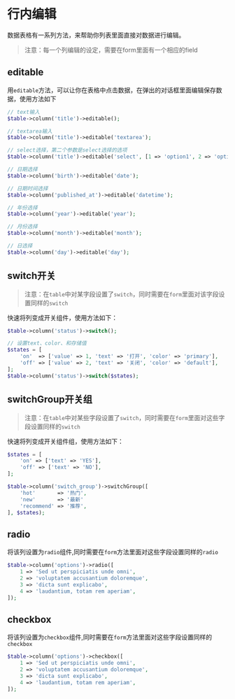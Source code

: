 # 行内编辑

数据表格有一系列方法，来帮助你列表里面直接对数据进行编辑。

> 注意：每一个列编辑的设定，需要在form里面有一个相应的field

## editable

用`editable`方法，可以让你在表格中点击数据，在弹出的对话框里面编辑保存数据，使用方法如下

```php
// text输入
$table->column('title')->editable();

// textarea输入
$table->column('title')->editable('textarea');

// select选择，第二个参数是select选择的选项
$table->column('title')->editable('select', [1 => 'option1', 2 => 'option2', 3 => 'option3']);

// 日期选择
$table->column('birth')->editable('date');

// 日期时间选择
$table->column('published_at')->editable('datetime');

// 年份选择
$table->column('year')->editable('year');

// 月份选择
$table->column('month')->editable('month');

// 日选择
$table->column('day')->editable('day');
```

## switch开关

> 注意：在`table`中对某字段设置了`switch`，同时需要在`form`里面对该字段设置同样的`switch`

快速将列变成开关组件，使用方法如下：

```php
$table->column('status')->switch();

// 设置text、color、和存储值
$states = [
    'on'  => ['value' => 1, 'text' => '打开', 'color' => 'primary'],
    'off' => ['value' => 2, 'text' => '关闭', 'color' => 'default'],
];
$table->column('status')->switch($states);
```

## switchGroup开关组

> 注意：在`table`中对某些字段设置了`switch`，同时需要在`form`里面对这些字段设置同样的`switch`

快速将列变成开关组件组，使用方法如下：

```php
$states = [
    'on' => ['text' => 'YES'],
    'off' => ['text' => 'NO'],
];

$table->column('switch_group')->switchGroup([
    'hot'       => '热门',
    'new'       => '最新'
    'recommend' => '推荐',
], $states);
```

## radio

将该列设置为`radio`组件,同时需要在`form`方法里面对这些字段设置同样的`radio`

```php
$table->column('options')->radio([
    1 => 'Sed ut perspiciatis unde omni',
    2 => 'voluptatem accusantium doloremque',
    3 => 'dicta sunt explicabo',
    4 => 'laudantium, totam rem aperiam',
]);
```

## checkbox

将该列设置为`checkbox`组件,同时需要在`form`方法里面对这些字段设置同样的`checkbox`

```php
$table->column('options')->checkbox([
    1 => 'Sed ut perspiciatis unde omni',
    2 => 'voluptatem accusantium doloremque',
    3 => 'dicta sunt explicabo',
    4 => 'laudantium, totam rem aperiam',
]);
```
